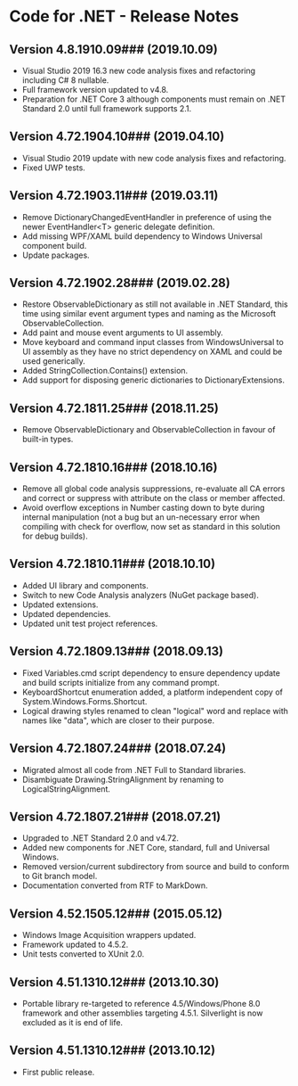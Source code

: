 # Code for .NET - Release Notes

## Version 4.8.1910.09### (2019.10.09)
* Visual Studio 2019 16.3 new code analysis fixes and refactoring including C# 8 nullable.
* Full framework version updated to v4.8.
* Preparation for .NET Core 3 although components must remain on .NET Standard 2.0 until full framework supports 2.1.

## Version 4.72.1904.10### (2019.04.10)
* Visual Studio 2019 update with new code analysis fixes and refactoring.
* Fixed UWP tests.
 
## Version 4.72.1903.11### (2019.03.11)
* Remove DictionaryChangedEventHandler in preference of using the newer EventHandler&lt;T&gt; generic delegate definition.
* Add missing WPF/XAML build dependency to Windows Universal component build.
* Update packages.

## Version 4.72.1902.28### (2019.02.28)
* Restore ObservableDictionary as still not available in .NET Standard, this time using similar event argument types and naming as the Microsoft ObservableCollection.
* Add paint and mouse event arguments to UI assembly.
* Move keyboard and command input classes from WindowsUniversal to UI assembly as they have no strict dependency on XAML and could be used generically.
* Added StringCollection.Contains() extension.
* Add support for disposing generic dictionaries to DictionaryExtensions.

## Version 4.72.1811.25### (2018.11.25)
* Remove ObservableDictionary and ObservableCollection in favour of built-in types.

## Version 4.72.1810.16### (2018.10.16)
* Remove all global code analysis suppressions, re-evaluate all CA errors and correct or suppress with attribute on the class or member affected.
* Avoid overflow exceptions in Number casting down to byte during internal manipulation (not a bug but an un-necessary error when compiling with check for overflow, now set as standard in this solution for debug builds).

## Version 4.72.1810.11### (2018.10.10)
* Added UI library and components.
* Switch to new Code Analysis analyzers (NuGet package based).
* Updated extensions.
* Updated dependencies.
* Updated unit test project references.

## Version 4.72.1809.13### (2018.09.13)
* Fixed Variables.cmd script dependency to ensure dependency update and build scripts initialize from any command prompt.
* KeyboardShortcut enumeration added, a platform independent copy of System.Windows.Forms.Shortcut.
* Logical drawing styles renamed to clean "logical" word and replace with names like "data", which are closer to their purpose.

## Version 4.72.1807.24### (2018.07.24)
* Migrated almost all code from .NET Full to Standard libraries.
* Disambiguate Drawing.StringAlignment by renaming to LogicalStringAlignment.

## Version 4.72.1807.21### (2018.07.21)
* Upgraded to .NET Standard 2.0 and v4.72.
* Added new components for .NET Core, standard, full and Universal Windows.
* Removed version/current subdirectory from source and build to conform to Git branch model.
* Documentation converted from RTF to MarkDown.

## Version 4.52.1505.12### (2015.05.12)
* Windows Image Acquisition wrappers updated.
* Framework updated to 4.5.2.
* Unit tests converted to XUnit 2.0.

## Version 4.51.1310.12### (2013.10.30)
* Portable library re-targeted to reference 4.5/Windows/Phone 8.0 framework and other assemblies targeting 4.5.1. Silverlight  is now excluded as it is end of life.

## Version 4.51.1310.12### (2013.10.12)
* First public release.
